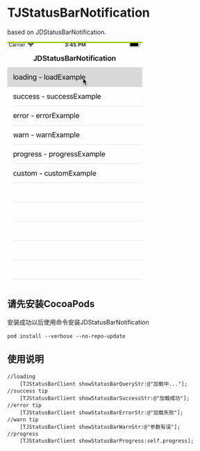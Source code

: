 # TJStatusBarNotification
based on JDStatusBarNotification.

![image](https://github.com/wangpt/TJStatusBarNotification/blob/master/TJStatusBarNotification/Sources/play.gif)

## 请先安装CocoaPods
安装成功以后使用命令安装JDStatusBarNotification
```
pod install --verbose --no-repo-update
```

## 使用说明
```objc
//loading
    [TJStatusBarClient showStatusBarQueryStr:@"加载中..."];
//success tip
    [TJStatusBarClient showStatusBarSuccessStr:@"加载成功"];
//error tip
    [TJStatusBarClient showStatusBarErrorStr:@"加载失败"];
//warn tip
    [TJStatusBarClient showStatusBarWarnStr:@"参数有误"];
//progress
    [TJStatusBarClient showStatusBarProgress:self.progress];

```
